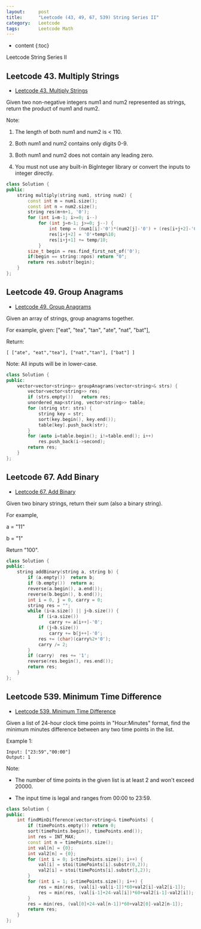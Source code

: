 ```yaml
---
layout:     post
title:      "Leetcode (43, 49, 67, 539) String Series II"
category:   Leetcode
tags:		Leetcode Math
---
```


* content
{:toc}

Leetcode String Series II

## Leetcode 43. Multiply Strings

* [Leetcode 43. Multiply Strings](https://leetcode.com/problems/valid-sudoku/#/description)

Given two non-negative integers num1 and num2 represented as strings, return the product of num1 and num2.

Note:

1. The length of both num1 and num2 is < 110.

2. Both num1 and num2 contains only digits 0-9.

3. Both num1 and num2 does not contain any leading zero.

4. You must not use any built-in BigInteger library or convert the inputs to integer directly.

```cpp
class Solution {
public:
    string multiply(string num1, string num2) {
        const int m = num1.size();
        const int n = num2.size();
        string res(m+n+1, '0');
        for (int i=m-1; i>=0; i--)
            for (int j=n-1; j>=0; j--) {
                int temp = (num1[i]-'0')*(num2[j]-'0') + (res[i+j+2]-'0');
                res[i+j+2] = '0'+temp%10;
                res[i+j+1] += temp/10;
            }
        size_t begin = res.find_first_not_of('0');
        if(begin == string::npos) return "0";
        return res.substr(begin);        
    }
};
```

## Leetcode 49. Group Anagrams

* [Leetcode 49. Group Anagrams](https://leetcode.com/problems/anagrams/#/description)

Given an array of strings, group anagrams together.

For example, given: ["eat", "tea", "tan", "ate", "nat", "bat"], 

Return:

`
[
  ["ate", "eat","tea"],
  ["nat","tan"],
  ["bat"]
]
`

Note: All inputs will be in lower-case.

```cpp
class Solution {
public:
    vector<vector<string>> groupAnagrams(vector<string>& strs) {
        vector<vector<string>> res;
        if (strs.empty())   return res;
        unordered_map<string, vector<string>> table;
        for (string str: strs) {
            string key = str;
            sort(key.begin(), key.end());
            table[key].push_back(str);
        }
        for (auto i=table.begin(); i!=table.end(); i++) 
            res.push_back(i->second);
        return res;
    }
};
```

## Leetcode 67. Add Binary

* [Leetcode 67. Add Binary](https://leetcode.com/problems/add-binary/#/description)

Given two binary strings, return their sum (also a binary string).

For example,

a = "11"

b = "1"

Return "100".

```cpp
class Solution {
public:
    string addBinary(string a, string b) {
        if (a.empty())  return b;
        if (b.empty())  return a;
        reverse(a.begin(), a.end());
        reverse(b.begin(), b.end());
        int i = 0, j = 0, carry = 0;
        string res = "";
        while (i<a.size() || j<b.size()) {
            if (i<a.size())
                carry += a[i++]-'0';
            if (j<b.size())
                carry += b[j++]-'0';
            res += (char)(carry%2+'0');
            carry /= 2;
        }
        if (carry)  res += '1';
        reverse(res.begin(), res.end());
        return res;
    }
};
```

## Leetcode 539. Minimum Time Difference

* [Leetcode 539. Minimum Time Difference](https://leetcode.com/problems/add-binary/#/description)

Given a list of 24-hour clock time points in "Hour:Minutes" format, find the minimum minutes difference between any two time points in the list.

Example 1:

```
Input: ["23:59","00:00"]
Output: 1
```

Note:

* The number of time points in the given list is at least 2 and won't exceed 20000.

* The input time is legal and ranges from 00:00 to 23:59.

```cpp
class Solution {
public:
    int findMinDifference(vector<string>& timePoints) {
        if (timePoints.empty()) return 0;
        sort(timePoints.begin(), timePoints.end());
        int res = INT_MAX;
        const int n = timePoints.size();
        int val[n] = {0};
        int val2[n] = {0};
        for (int i = 0; i<timePoints.size(); i++) {
            val[i] = stoi(timePoints[i].substr(0,2));
            val2[i] = stoi(timePoints[i].substr(3,2));
        }
        for (int i = 1; i<timePoints.size(); i++) {
            res = min(res, (val[i]-val[i-1])*60+val2[i]-val2[i-1]);
            res = min(res, (val[i-1]+24-val[i])*60+val2[i-1]-val2[i]);
        }
        res = min(res, (val[0]+24-val[n-1])*60+val2[0]-val2[n-1]);
        return res;
    }
};
```